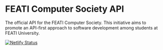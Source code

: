 # FEATI Computer Society API

The official API for the FEATI Computer Society. This initiative aims to promote an API-first approach to software development among students at FEATI University.

[![Netlify Status](https://api.netlify.com/api/v1/badges/2eacead9-edba-4849-9283-f9eaa14d0598/deploy-status)](https://app.netlify.com/sites/featicompsociety/deploys)
